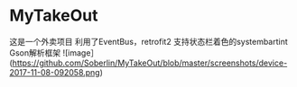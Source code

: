 # MyTakeOut
这是一个外卖项目  利用了EventBus，retrofit2  支持状态栏着色的systembartint  Gson解析框架
![image］(https://github.com/Soberlin/MyTakeOut/blob/master/screenshots/device-2017-11-08-092058.png) 